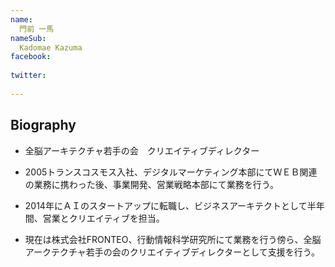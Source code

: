 ```yaml
---
name:
  門前 一馬
nameSub:
  Kadomae Kazuma
facebook:
 
twitter:
  
---
```







## Biography
- 全脳アーキテクチャ若手の会　クリエイティブディレクター

- 2005トランスコスモス入社、デジタルマーケティング本部にてＷＥＢ関連の業務に携わった後、事業開発、営業戦略本部にて業務を行う。

- 2014年にＡＩのスタートアップに転職し、ビジネスアーキテクトとして半年間、営業とクリエイティブを担当。
- 現在は株式会社FRONTEO、行動情報科学研究所にて業務を行う傍ら、全脳アークテクチャ若手の会のクリエイティブディレクターとして支援を行う。

